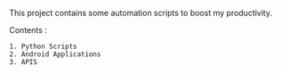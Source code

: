 This project contains some automation scripts to boost my productivity.

Contents :

    1. Python Scripts 
    2. Android Applications
    3. APIS